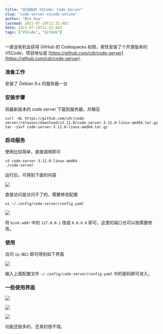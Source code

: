 ```yaml
---
title: "在线版的 VSCode: Code Server"
slug: "code-server-vscode-online"
author: "Bin Hua"
lastmod: 2021-07-19T11:31:48Z
date: 2021-07-19T11:31:48Z
tags: ["VSCode", "GitHub"]
---
```


一直没有机会获得 GitHub 的 Codespaces 权限，索性安装了个开源版本的 VSCode，项目地址是 [https://github.com/cdr/code-server](https://github.com/cdr/code-server).

### 准备工作

安装了 Debian 9.x 的服务器一台

### 安装步骤

将最新版本的 code server 下载到服务器，并解压

```
curl -OL https://github.com/cdr/code-server/releases/download/v3.11.0/code-server-3.11.0-linux-amd64.tar.gz
tar -zxvf code-server-3.11.0-linux-amd64.tar.gz
```

### 启动服务

使用比较简单，直接调用即可

```
cd code-server-3.11.0-linux-amd64
./code-server
```

运行后，可得到下面的内容

![](https://storage.tourcoder.com/tcblog/code-server-vscode-online-01.png)

直接访问是访问不了的，需要修改配置

```
vi ~/.config/code-server/config.yaml
```

![](https://storage.tourcoder.com/tcblog/code-server-vscode-online-02.png)

将 `bind-addr` 中的 `127.0.0.1` 改成 `0.0.0.0` 即可，这里的端口也可以按需要修改。

### 使用

访问 `ip:端口` 即可得到如下界面

![](https://storage.tourcoder.com/tcblog/code-server-vscode-online-03.png)

输入上面配置文件 `~/.config/code-server/config.yaml` 中的密码即可进入。

### 一些使用界面

![](https://storage.tourcoder.com/tcblog/code-server-vscode-online-04.png)

![](https://storage.tourcoder.com/tcblog/code-server-vscode-online-05.png)

![](https://storage.tourcoder.com/tcblog/code-server-vscode-online-06.png)

功能还挺多的，还真的很不错。
